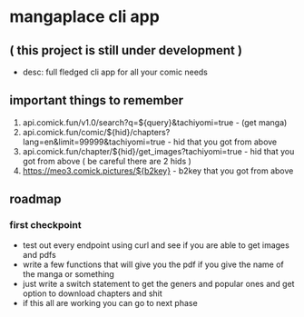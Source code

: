 # mangaplace cli app

## ( this project is still under development )

- desc: full fledged cli app for all your comic needs

## important things to remember
1. api.comick.fun/v1.0/search?q=${query}&tachiyomi=true - (get manga)
2. api.comick.fun/comic/${hid}/chapters?lang=en&limit=99999&tachiyomi=true - hid that you got from above
3. api.comick.fun/chapter/${hid}/get_images?tachiyomi=true - hid that you got from above ( be careful there are 2 hids )
4. https://meo3.comick.pictures/${b2key} - b2key that you got from above

## roadmap

### first checkpoint
- test out every endpoint using curl and see if you are able to get images and pdfs
- write a few functions that will give you the pdf if you give the name of the manga or something
- just write a switch statement to get the geners and popular ones and get option to download chapters and shit
- if this all are working you can go to next phase
